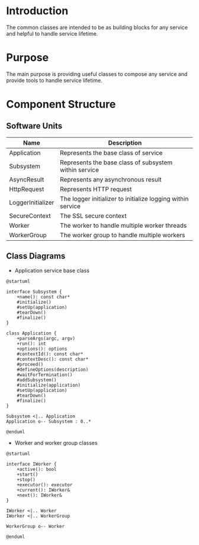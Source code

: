 # Introduction

The common classes are intended to be as building blocks for any service and helpful to handle service lifetime.

# Purpose

The main purpose is providing useful classes to compose any service and provide tools to handle service lifetime.

# Component Structure

## Software Units

| Name              | Description                                                 |
|-------------------|-------------------------------------------------------------|
| Application       | Represents the base class of service                        |
| Subsystem         | Represents the base class of subsystem within service       |
| AsyncResult       | Represents any asynchronous result                          |
| HttpRequest       | Represents HTTP request                                     |
| LoggerInitializer | The logger initializer to initialize logging within service |
| SecureContext     | The SSL secure context                                      |
| Worker            | The worker to handle multiple worker threads                |
| WorkerGroup       | The worker group to handle multiple workers                 |

## Class Diagrams

* Application service base class

```plantuml
@startuml

interface Subsystem {
    +name(): const char*
    #initialize()
    #setUp(application)
    #tearDown()
    #finalize()
}

class Application {
    +parseArgs(argc, argv)
    +run(): int
    +options(): options
    #contextId(): const char*
    #contextDesc(): const char*
    #proceed()
    #defineOptions(description)
    #waitForTermination()
    #addSubsystem()
    #initialize(application)
    #setUp(application)
    #tearDown()
    #finalize()
}

Subsystem <|.. Application
Application o-- Subsystem : 0..*

@enduml
```

* Worker and worker group classes

```plantuml
@startuml

interface IWorker {
    +active(): bool
    +start()
    +stop()
    +executor(): executor
    +current(): IWorker&
    +next(): IWorker&
}

IWorker <|.. Worker
IWorker <|.. WorkerGroup

WorkerGroup o-- Worker

@enduml
```

